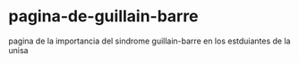 # pagina-de-guillain-barre
pagina de la importancia del sindrome guillain-barre en los estduiantes de la unisa
